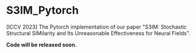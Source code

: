 # S3IM_Pytorch
[ICCV 2023] The Pytorch implementation of our paper "S3IM: Stochastic Structural SIMilarity and Its Unreasonable Effectiveness for Neural Fields".

**Code will be released soon.**
